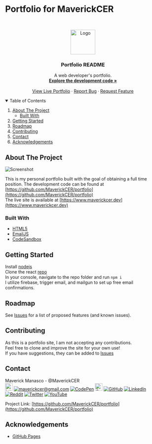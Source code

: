 <!--
*** Thanks for checking out the portfolio README.md
*** If would like to help make this design better,
*** please fork the repo and create a pull request.
-->
# Portfolio for MaverickCER
<!-- MaverickCER LOGO -->
<br />
<p align="center">
  <a href="https://github.com/MaverickCER/portfolio/edit/main/README.md">
    <img src="https://i.imgur.com/FPLubfR.png" alt="Logo" width="80" height="auto">
  </a>

  <h3 align="center">Portfolio README</h3>

  <p align="center">
    A web developer's portfolio.
    <br />
    <a href="https://github.com/MaverickCER/portfolio/img/websitethumb.png"><strong>Explore the development code »</strong></a>
    <br />
    <br />
    <a href="https://www.maverickcer.dev">View Live Portfolio</a>
    ·
    <a href="https://github.com/MaverickCER/portfolio/issues">Report Bug</a>
    ·
    <a href="https://github.com/MaverickCER/portfolio/issues">Request Feature</a>
  </p>
</p>


<!-- TABLE OF CONTENTS -->
<details open="open">
  <summary>Table of Contents</summary>
  <ol>
    <li>
      <a href="#about-the-project">About The Project</a>
      <ul><li><a href="#built-with">Built With</a></li></ul>
    </li>
    <li><a href="#getting-started">Getting Started</a></li>
    <li><a href="#roadmap">Roadmap</a></li>
    <li><a href="#contributing">Contributing</a></li>
    <li><a href="#contact">Contact</a></li>
    <li><a href="#acknowledgements">Acknowledgements</a></li>
  </ol>
</details>


<!-- ABOUT THE PROJECT -->
## About The Project

![Screenshot](https://github.com/MaverickCER/portfolio/img/websitethumb.png "Portfolio")

This is my personal portfolio built with the goal of obtaining a full time position.
The development code can be found at [https://github.com/MaverickCER/portfolio](https://github.com/MaverickCER/portfolio)<br/>
The live site is available at [https://www.maverickcer.dev](https://www.maverickcer.dev)

### Built With

* [HTML5](https://reactjs.org/)
* [EmailJS](https://www.emailjs.com/)
* [CodeSandbox](https://www.codesandbox.io/)


<!-- GETTING STARTED -->
## Getting Started

Install [nodejs](https://nodejs.org/)<br/>
Clone the react [repo](https://github.com/MaverickCER/portfolio)<br/>
In your console, navigate to the repo folder and run `npm i`<br/>
I utilize firebase, trigger email, and mailgun to set up free email confirmations.


<!-- ROADMAP -->
## Roadmap

See [Issues](https://github.com/MaverickCER/portfolio/issues) for a list of proposed features (and known issues).


<!-- CONTRIBUTING -->
## Contributing

As this is a portfolio site, I am not accepting any contributions.<br/>
Feel free to clone and improve the site for your own use!<br/>
If you have suggestions, they can be added to [Issues](https://github.com/MaverickCER/portfolio/issues)


<!-- CONTACT -->
## Contact

Maverick Manasco - @MaverickCER<br/>
[<img src="https://i.imgur.com/ug3iVUk.png" alt="https://www.maverickcer.dev" width="auto" height="24px">](https://www.maverickcer.dev) 
[![maverickcer@gmail.com](https://cdn3.iconfinder.com/data/icons/social-rounded-2/72/Email-24.png)](mailto:maverickcer@gmail.com) 
[![CodePen](https://cdn3.iconfinder.com/data/icons/social-rounded-2/72/Codepen-24.png)](https://codepen.io/maverickcer) 
[<img src="https://i.imgur.com/QAFF9m4.png" alt="CodeSandbox" width="auto" height="24px">](https://codesandbox.io/u/MaverickCER) 
[![GitHub](https://cdn3.iconfinder.com/data/icons/social-rounded-2/72/GitHub-24.png)](https://github.com/MaverickCER) 
[![LinkedIn](https://cdn3.iconfinder.com/data/icons/social-rounded-2/72/Linkedin-24.png)](https://www.linkedin.com/in/maverickmanasco/) 
[![Reddit](https://cdn0.iconfinder.com/data/icons/social-rounded/72/Reddit-24.png)](https://www.reddit.com/user/maverickcer) 
[![Twitter](https://cdn0.iconfinder.com/data/icons/social-rounded/72/Twitter-24.png)](https://twitter.com/MaverickCER) 
[![YouTube](https://cdn0.iconfinder.com/data/icons/social-rounded/72/Youtube-24.png)](https://studio.youtube.com/channel/UCkYSvi4dRFcsrSIbE5Sflmg)

Project Link: [https://github.com/MaverickCER/portfolio](https://github.com/MaverickCER/portfolio)


<!-- ACKNOWLEDGEMENTS -->
## Acknowledgements
* [GitHub Pages](https://pages.github.com)
